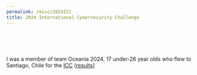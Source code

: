 ```yaml
---
permalink: /misc/2024ICC
title: 2024 International Cybersecurity Challenge
---
```




<br>

<br>

<br>

I was a member of team Oceania 2024, 17 under-26 year olds who flew to Santiago, Chile for the [ICC](https://icc.ecsc.eu/) ([results](https://en.wikipedia.org/wiki/International_Cybersecurity_Challenge)]
